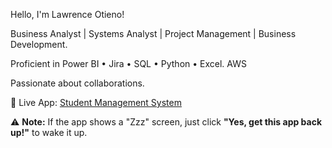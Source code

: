 Hello, I'm Lawrence Otieno!

Business Analyst | Systems Analyst | Project Management | Business Development.

Proficient in Power BI • Jira • SQL • Python • Excel. AWS

Passionate about collaborations. 

🚀 Live App: [Student Management System](https://student-managing-system.streamlit.app/)

⚠️ **Note:** If the app shows a "Zzz" screen, just click **"Yes, get this app back up!"** to wake it up.
